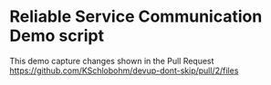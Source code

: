 # Reliable Service Communication Demo script

This demo capture changes shown in the Pull Request https://github.com/KSchlobohm/devup-dont-skip/pull/2/files
